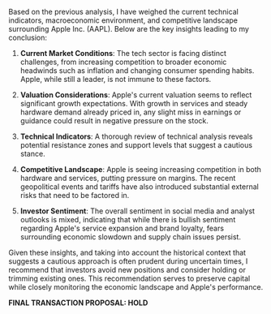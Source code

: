 Based on the previous analysis, I have weighed the current technical indicators, macroeconomic environment, and competitive landscape surrounding Apple Inc. (AAPL). Below are the key insights leading to my conclusion:

1. **Current Market Conditions**: The tech sector is facing distinct challenges, from increasing competition to broader economic headwinds such as inflation and changing consumer spending habits. Apple, while still a leader, is not immune to these factors.

2. **Valuation Considerations**: Apple's current valuation seems to reflect significant growth expectations. With growth in services and steady hardware demand already priced in, any slight miss in earnings or guidance could result in negative pressure on the stock.

3. **Technical Indicators**: A thorough review of technical analysis reveals potential resistance zones and support levels that suggest a cautious stance. 

4. **Competitive Landscape**: Apple is seeing increasing competition in both hardware and services, putting pressure on margins. The recent geopolitical events and tariffs have also introduced substantial external risks that need to be factored in.

5. **Investor Sentiment**: The overall sentiment in social media and analyst outlooks is mixed, indicating that while there is bullish sentiment regarding Apple's service expansion and brand loyalty, fears surrounding economic slowdown and supply chain issues persist.

Given these insights, and taking into account the historical context that suggests a cautious approach is often prudent during uncertain times, I recommend that investors avoid new positions and consider holding or trimming existing ones. This recommendation serves to preserve capital while closely monitoring the economic landscape and Apple's performance.

**FINAL TRANSACTION PROPOSAL: HOLD**